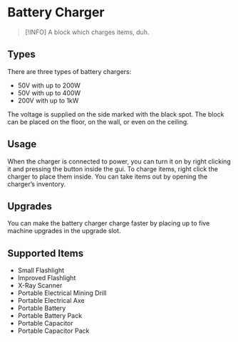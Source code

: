 # Battery Charger

> [!INFO]
> A block which charges items,
> duh.

## Types

There are three types of battery chargers:

- 50V with up to 200W
- 50V with up to 400W
- 200V with up to 1kW

The voltage is supplied on the side marked with the black spot. The block can be placed on the floor, on the wall, or even on the ceiling.

## Usage

When the charger is connected to power, you can turn it on by right clicking it and pressing the button inside the gui.
To charge items, right click the charger to place them inside.
You can take items out by opening the charger’s inventory.

## Upgrades

You can make the battery charger charge faster by placing up to five machine upgrades in the upgrade slot.

## Supported Items

- Small Flashlight
- Improved Flashlight
- X-Ray Scanner
- Portable Electrical Mining Drill
- Portable Electrical Axe
- Portable Battery
- Portable Battery Pack
- Portable Capacitor
- Portable Capacitor Pack

